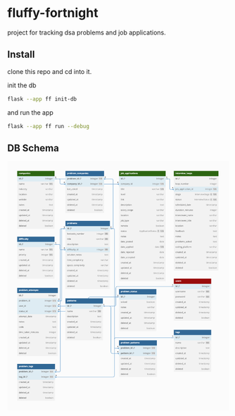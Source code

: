 # fluffy-fortnight

project for tracking dsa problems and job applications.


## Install 

clone this repo and cd into it.


init the db

```bash
flask --app ff init-db
```

and run the app

```bash
flask --app ff run --debug
```


## DB Schema

![db schema](./img/db_schema.png)


